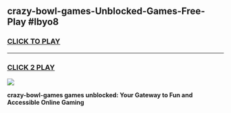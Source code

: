 
## crazy-bowl-games-Unblocked-Games-Free-Play #lbyo8
<h3>
<a href="https://us.freeplayer.one?title=crazy-bowl-games&ref=9M">CLICK TO PLAY</a></h3>
<hr>

<h3>
<a href="https://us.freeplayer.one?title=crazy-bowl-games&ref=9M">CLICK 2 PLAY</a>
  
</h3>

<a href="https://us.freeplayer.one?title=crazy-bowl-games&ref=9M"><img src="https://clearcache.store/games.png"></a>


**crazy-bowl-games games unblocked: Your Gateway to Fun and Accessible Online Gaming**
